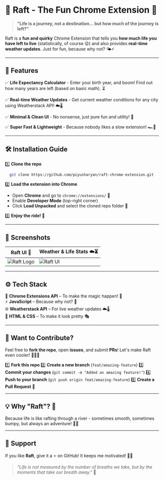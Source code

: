 # 🌊 Raft - The Fun Chrome Extension 🚀

> **"Life is a journey, not a destination... but how much of the journey is left?"**

Raft is a **fun and quirky** Chrome Extension that tells you **how much life you have left to live** (statistically, of course 😜) and also provides **real-time weather updates**. Just for fun, because why not? 🌤️⚡

---

## 🎯 Features
✅ **Life Expectancy Calculator** - Enter your birth year, and boom! Find out how many years are left (based on basic math). ⏳

✅ **Real-time Weather Updates** - Get current weather conditions for any city using Weatherstack API! ☁️🌡️

✅ **Minimal & Clean UI** - No nonsense, just pure fun and utility! 🎨

✅ **Super Fast & Lightweight** - Because nobody likes a slow extension! 🏎️💨

---

## 🛠️ Installation Guide

1️⃣ **Clone the repo**  
```bash
  git clone https://github.com/piyusharyan/raft-chrome-extension.git
```

2️⃣ **Load the extension into Chrome**  
- Open **Chrome** and go to `chrome://extensions/` 🔧
- Enable **Developer Mode** (top-right corner)
- Click **Load Unpacked** and select the cloned repo folder 📂

3️⃣ **Enjoy the ride! 🚀**

---

## 📸 Screenshots
| Raft UI 🌊 | Weather & Life Stats ☁️⏳ |
|-----------|-------------------|
| ![Raft Logo](./assets/logo.png) | ![Raft UI](./assets/screenshot.png) |

---

## ⚙️ Tech Stack
🚀 **Chrome Extensions API** – To make the magic happen! 🔮  
⚡ **JavaScript** – Because why not? 🤖  
🌐 **Weatherstack API** – For live weather updates ☁️🌡️  
🎨 **HTML & CSS** – To make it look pretty 🎭

---

## 📢 Want to Contribute?
Feel free to **fork the repo**, open **issues**, and submit **PRs**! Let's make Raft even cooler! 🏄‍♂️🔥

1️⃣ **Fork this repo**
2️⃣ **Create a new branch** (`feat/amazing-feature`)
3️⃣ **Commit your changes** (`git commit -m "Added an amazing feature!"`)
4️⃣ **Push to your branch** (`git push origin feat/amazing-feature`)
5️⃣ **Create a Pull Request** 🎉

---

## 💡 Why "Raft"? 🤔
Because life is like rafting through a river - sometimes smooth, sometimes bumpy, but always an adventure! 🌊🛶

---

## 🤝 Support
If you like **Raft**, give it a ⭐ on GitHub! It keeps me motivated! 🚀✨

> _"Life is not measured by the number of breaths we take, but by the moments that take our breath away."_ 💙

